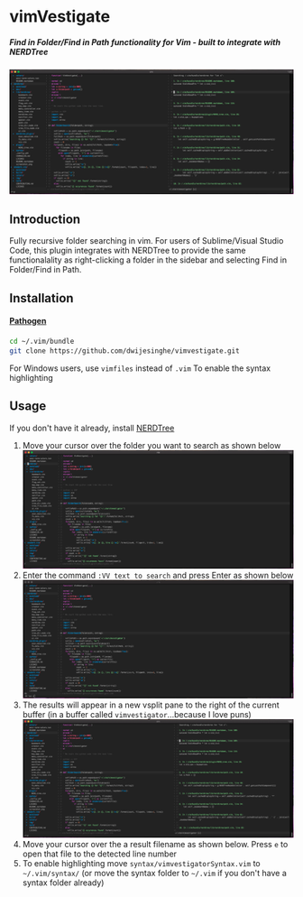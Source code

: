 # vimVestigate
##### Find in Folder/Find in Path functionality for Vim - built to integrate with NERDTree
![Screenshot](https://github.com/dwijesinghe/vimvestigate/raw/master/screenshots/VimVestigateResult.png)

## Introduction
Fully recursive folder searching in vim. For users of Sublime/Visual Studio Code, this plugin integrates with NERDTree to provide the same functionalality as right-clicking a folder in the sidebar and selecting Find in Folder/Find in Path.

## Installation

#### [Pathogen](https://github.com/tpope/vim-pathogen)

```sh
cd ~/.vim/bundle
git clone https://github.com/dwijesinghe/vimvestigate.git
```
For Windows users, use `vimfiles` instead of `.vim`
To enable the syntax highlighting 

## Usage
If you don't have it already, install [NERDTree](https://github.com/preservim/nerdtree)

1. Move your cursor over the folder you want to search as shown below
![Screenshot](https://github.com/dwijesinghe/vimvestigate/raw/master/screenshots/VimVestigateStart.png)
2. Enter the command `:VV text to search` and press Enter as shown below
![Screenshot](https://github.com/dwijesinghe/vimvestigate/raw/master/screenshots/VimVestigateCommand.png)
3. The results will appear in a new vsplit pane to the right of the current buffer (in a buffer called `vimvestigator`...because I love puns)
![Screenshot](https://github.com/dwijesinghe/vimvestigate/raw/master/screenshots/VimVestigateResult.png)
4. Move your cursor over the a result filename as shown below. Press `e` to open that file to the detected line number
5. To enable highlighting move `syntax/vimvestigatorSyntax.vim` to `~/.vim/syntax/` (or move the syntax folder to `~/.vim` if you don't have a syntax folder already)
